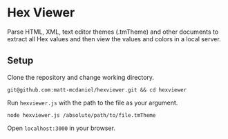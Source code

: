 # Hex Viewer
Parse HTML, XML, text editor themes (.tmTheme) and other documents to extract all Hex values and then view the values and colors in a local server.

## Setup
Clone the repository and change working directory.
```
git@github.com:matt-mcdaniel/hexviewer.git && cd hexviewer
```

Run `hexviewer.js` with the path to the file as your argument.
```
node hexviewer.js /absolute/path/to/file.tmTheme
```

Open `localhost:3000` in your browser.